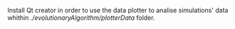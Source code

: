 Install Qt creator in order to use the data plotter to analise simulations' data whithin _./evolutionaryAlgorithm/plotterData_ folder.
